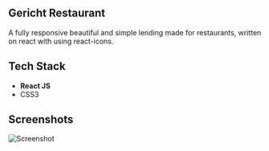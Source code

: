 ## Gericht Restaurant

A fully responsive beautiful and simple lending made for restaurants, written on react with using react-icons.

## Tech Stack

- **React JS**
- CSS3

## Screenshots

![Screenshot](https://github.com/user-attachments/assets/e8a1d453-83ce-44bc-b8b1-47fa8ed1ec10)
